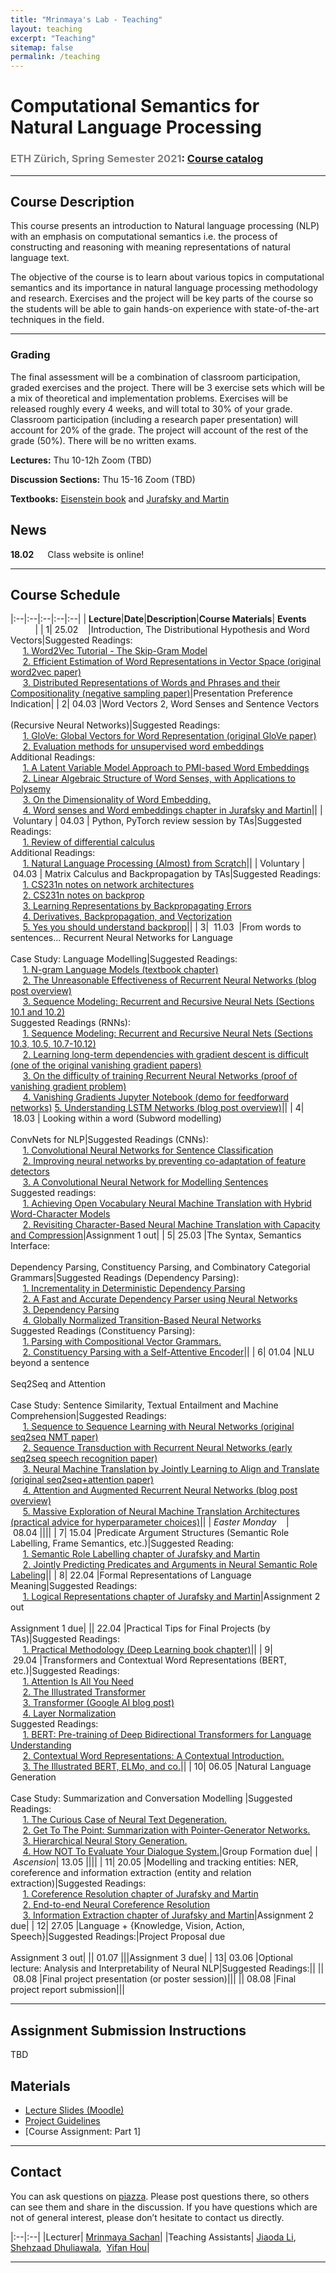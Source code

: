 ```yaml
---
title: "Mrinmaya's Lab - Teaching"
layout: teaching
excerpt: "Teaching"
sitemap: false
permalink: /teaching
---
```


# Computational Semantics for Natural Language Processing
### <font color=gray>ETH Zürich, Spring Semester 2021</font>: [Course catalog](http://www.vvz.ethz.ch/lerneinheitPre.do?semkez=2021S&lerneinheitId=154041&lang=en)

___

## Course Description
This course presents an introduction to Natural language processing (NLP) with an emphasis on computational semantics i.e. the process of constructing and reasoning with meaning representations of natural language text.

The objective of the course is to learn about various topics in computational semantics and its importance in natural language processing methodology and research. Exercises and the project will be key parts of the course so the students will be able to gain hands-on experience with state-of-the-art techniques in the field.

___

### **Grading**
The final assessment will be a combination of classroom participation, graded exercises and the project. There will be 3 exercise sets which will be a mix of theoretical and implementation problems. Exercises will be released roughly every 4 weeks, and will total to 30% of your grade. Classroom participation (including a research paper presentation) will account for 20% of the grade. The project will account of the rest of the grade (50%). There will be no written exams.

**Lectures:** Thu 10-12h Zoom (TBD)

**Discussion Sections:**  Thu 15-16 Zoom (TBD)

**Textbooks:**
[Eisenstein book](https://www.amazon.de/Jacob-Eisenstein/dp/0262042843/ref=sr_1_1?__mk_de_DE=%C3%85M%C3%85%C5%BD%C3%95%C3%91&crid=30OMHV1C018JY&dchild=1&keywords=introduction+to+natural+language+processing&qid=1598878964&sprefix=introduction+to+na%2Caps%2C148&sr=8-1) and
[Jurafsky and Martin](https://web.stanford.edu/~jurafsky/slp3/)

## News
**18.02**    Class website is online!

___

## Course Schedule

|:--|:--|:--|:--|:--|
|&nbsp;<b>Lecture</b>|<b>Date</b>|<b>Description</b>|<b>Course Materials</b>| <b>Events</b> &nbsp;&nbsp;&nbsp;&nbsp;&nbsp;&nbsp;&nbsp;&nbsp;&nbsp;&nbsp;|
|&nbsp;1|&nbsp;25.02&nbsp;&nbsp;&nbsp;&nbsp;|Introduction, The Distributional Hypothesis and Word Vectors|Suggested Readings: <br>&nbsp;&nbsp;&nbsp;&nbsp; [1. Word2Vec Tutorial - The Skip-Gram Model](http://mccormickml.com/2016/04/19/word2vec-tutorial-the-skip-gram-model/) <br>&nbsp;&nbsp;&nbsp;&nbsp; [2. Efficient Estimation of Word Representations in Vector Space (original word2vec paper)](http://arxiv.org/pdf/1301.3781.pdf) <br>&nbsp;&nbsp;&nbsp;&nbsp; [3. Distributed Representations of Words and Phrases and their Compositionality (negative sampling paper)](http://papers.nips.cc/paper/5021-distributed-representations-of-words-and-phrases-and-their-compositionality.pdf)|Presentation Preference Indication|
|&nbsp;2|&nbsp;04.03&nbsp;|Word Vectors 2, Word Senses and Sentence Vectors <br><br> (Recursive Neural Networks)|Suggested Readings: <br>&nbsp;&nbsp;&nbsp;&nbsp; [1. GloVe: Global Vectors for Word Representation (original GloVe paper)](http://nlp.stanford.edu/pubs/glove.pdf) <br>&nbsp;&nbsp;&nbsp;&nbsp; [2. Evaluation methods for unsupervised word embeddings](http://www.aclweb.org/anthology/D15-1036) <br> Additional Readings: <br>&nbsp;&nbsp;&nbsp;&nbsp; [1. A Latent Variable Model Approach to PMI-based Word Embeddings](http://aclweb.org/anthology/Q16-1028) <br>&nbsp;&nbsp;&nbsp;&nbsp; [2. Linear Algebraic Structure of Word Senses, with Applications to Polysemy](https://transacl.org/ojs/index.php/tacl/article/viewFile/1346/320) <br>&nbsp;&nbsp;&nbsp;&nbsp; [3. On the Dimensionality of Word Embedding.](https://papers.nips.cc/paper/7368-on-the-dimensionality-of-word-embedding.pdf) <br>&nbsp;&nbsp;&nbsp;&nbsp; [4. Word senses and Word embeddings chapter in Jurafsky and Martin](https://web.stanford.edu/)||
|&nbsp;Voluntary |&nbsp;04.03&nbsp;| Python, PyTorch review session by TAs|Suggested Readings: <br>&nbsp;&nbsp;&nbsp;&nbsp; [1. Review of differential calculus](http://web.stanford.edu/class/cs224n/readings/review-differential-calculus.pdf) <br> Additional Readings: <br>&nbsp;&nbsp;&nbsp;&nbsp; [1. Natural Language Processing (Almost) from Scratch](http://www.jmlr.org/papers/volume12/collobert11a/collobert11a.pdf)||
|&nbsp;Voluntary |&nbsp;04.03&nbsp;| Matrix Calculus and Backpropagation by TAs|Suggested Readings: <br>&nbsp;&nbsp;&nbsp;&nbsp; [1. CS231n notes on network architectures](http://cs231n.github.io/neural-networks-1/) <br>&nbsp;&nbsp;&nbsp;&nbsp; [2. CS231n notes on backprop](http://cs231n.github.io/optimization-2/) <br>&nbsp;&nbsp;&nbsp;&nbsp; [3. Learning Representations by Backpropagating Errors](http://www.iro.umontreal.ca/) <br>&nbsp;&nbsp;&nbsp;&nbsp; [4. Derivatives, Backpropagation, and Vectorization](http://cs231n.stanford.edu/handouts/derivatives.pdf) <br>&nbsp;&nbsp;&nbsp;&nbsp; [5. Yes you should understand backprop](https://medium.com/)||
|&nbsp;3| &nbsp;11.03&nbsp; |From words to sentences... Recurrent Neural Networks for Language <br><br> Case Study: Language Modelling|Suggested Readings: <br>&nbsp;&nbsp;&nbsp;&nbsp; [1. N-gram Language Models (textbook chapter)](https://web.stanford.edu/) <br>&nbsp;&nbsp;&nbsp;&nbsp; [2. The Unreasonable Effectiveness of Recurrent Neural Networks (blog post overview)](http://karpathy.github.io/2015/05/21/rnn-effectiveness/) <br>&nbsp;&nbsp;&nbsp;&nbsp; [3. Sequence Modeling: Recurrent and Recursive Neural Nets (Sections 10.1 and 10.2)](http://www.deeplearningbook.org/contents/rnn.html) <br> Suggested Readings (RNNs): <br>&nbsp;&nbsp;&nbsp;&nbsp; [1. Sequence Modeling: Recurrent and Recursive Neural Nets (Sections 10.3, 10.5, 10.7-10.12)](http://www.deeplearningbook.org/contents/rnn.html) <br>&nbsp;&nbsp;&nbsp;&nbsp; [2. Learning long-term dependencies with gradient descent is difficult (one of the original vanishing gradient papers)](http://ai.dinfo.unifi.it/paolo/ps/tnn-94-gradient.pdf) <br>&nbsp;&nbsp;&nbsp;&nbsp; [3. On the difficulty of training Recurrent Neural Networks (proof of vanishing gradient problem)](https://arxiv.org/pdf/1211.5063.pdf) <br>&nbsp;&nbsp;&nbsp;&nbsp; [4. Vanishing Gradients Jupyter Notebook (demo for feedforward networks)](https://web.stanford.edu/class/archive/cs/cs224n/cs224n.1174/lectures/vanishing_grad_example.html) [5. Understanding LSTM Networks (blog post overview)](http://colah.github.io/posts/2015-08-Understanding-LSTMs/)||
|&nbsp;4| &nbsp;18.03&nbsp;| Looking within a word (Subword modelling) <br><br> ConvNets for NLP|Suggested Readings (CNNs): <br>&nbsp;&nbsp;&nbsp;&nbsp; [1. Convolutional Neural Networks for Sentence Classification](https://arxiv.org/abs/1408.5882.pdf) <br>&nbsp;&nbsp;&nbsp;&nbsp; [2. Improving neural networks by preventing co-adaptation of feature detectors](https://arxiv.org/abs/1207.0580) <br>&nbsp;&nbsp;&nbsp;&nbsp; [3. A Convolutional Neural Network for Modelling Sentences](https://arxiv.org/pdf/1404.2188.pdf) <br> Suggested readings: <br>&nbsp;&nbsp;&nbsp;&nbsp; [1. Achieving Open Vocabulary Neural Machine Translation with Hybrid Word-Character Models](https://arxiv.org/abs/1604.00788.pdf) <br>&nbsp;&nbsp;&nbsp;&nbsp; [2. Revisiting Character-Based Neural Machine Translation with Capacity and Compression](https://arxiv.org/pdf/1808.09943.pdf)|Assignment 1 out|
|&nbsp;5|&nbsp;25.03&nbsp;|The Syntax, Semantics Interface: <br><br> Dependency Parsing, Constituency Parsing, and Combinatory Categorial Grammars|Suggested Readings (Dependency Parsing): <br>&nbsp;&nbsp;&nbsp;&nbsp; [1. Incrementality in Deterministic Dependency Parsing](https://www.aclweb.org/anthology/W/W04/W04-0308.pdf) <br>&nbsp;&nbsp;&nbsp;&nbsp; [2. A Fast and Accurate Dependency Parser using Neural Networks](https://www.emnlp2014.org/papers/pdf/EMNLP2014082.pdf) <br>&nbsp;&nbsp;&nbsp;&nbsp; [3. Dependency Parsing](http://www.morganclaypool.com/doi/abs/10.2200/S00169ED1V01Y200901HLT002) <br>&nbsp;&nbsp;&nbsp;&nbsp; [4. Globally Normalized Transition-Based Neural Networks](https://arxiv.org/pdf/1603.06042.pdf) <br> Suggested Readings (Constituency Parsing): <br>&nbsp;&nbsp;&nbsp;&nbsp; [1. Parsing with Compositional Vector Grammars.](http://www.aclweb.org/anthology/P13-1045) <br>&nbsp;&nbsp;&nbsp;&nbsp; [2. Constituency Parsing with a Self-Attentive Encoder](https://arxiv.org/pdf/1805.01052.pdf)||
|&nbsp;6|&nbsp;01.04&nbsp;|NLU beyond a sentence <br><br> Seq2Seq and Attention <br><br> Case Study: Sentence Similarity, Textual Entailment and Machine Comprehension|Suggested Readings: <br>&nbsp;&nbsp;&nbsp;&nbsp; [1. Sequence to Sequence Learning with Neural Networks (original seq2seq NMT paper)](https://arxiv.org/pdf/1409.3215.pdf) <br>&nbsp;&nbsp;&nbsp;&nbsp; [2. Sequence Transduction with Recurrent Neural Networks (early seq2seq speech recognition paper)](https://arxiv.org/pdf/1211.3711.pdf) <br>&nbsp;&nbsp;&nbsp;&nbsp; [3. Neural Machine Translation by Jointly Learning to Align and Translate (original seq2seq+attention paper)](https://arxiv.org/pdf/1409.0473.pdf) <br>&nbsp;&nbsp;&nbsp;&nbsp; [4. Attention and Augmented Recurrent Neural Networks (blog post overview)](https://distill.pub/2016/augmented-rnns/) <br>&nbsp;&nbsp;&nbsp;&nbsp; [5. Massive Exploration of Neural Machine Translation Architectures (practical advice for hyperparameter choices)](https://arxiv.org/pdf/1703.03906.pdf)||
|&nbsp;<i>Easter Monday</i>&nbsp;&nbsp;&nbsp;&nbsp;|&nbsp;08.04&nbsp;||||
|&nbsp;7|&nbsp;15.04&nbsp;|Predicate Argument Structures (Semantic Role Labelling, Frame Semantics, etc.)|Suggested Reading: <br>&nbsp;&nbsp;&nbsp;&nbsp; [1. Semantic Role Labelling chapter of Jurafsky and Martin](https://web.stanford.edu/) <br>&nbsp;&nbsp;&nbsp;&nbsp; [2. Jointly Predicting Predicates and Arguments in Neural Semantic Role Labeling](http://aclweb.org/anthology/P18-2058)||
|&nbsp;8|&nbsp;22.04&nbsp;|Formal Representations of Language Meaning|Suggested Readings: <br>&nbsp;&nbsp;&nbsp;&nbsp; [1. Logical Representations chapter of Jurafsky and Martin](https://web.stanford.edu/)|Assignment 2 out <br><br> Assignment 1 due|
||&nbsp;22.04&nbsp;|Practical Tips for Final Projects (by TAs)|Suggested Readings: <br>&nbsp;&nbsp;&nbsp;&nbsp; [1. Practical Methodology (Deep Learning book chapter)](https://www.deeplearningbook.org/contents/guidelines.html)||
|&nbsp;9|&nbsp;29.04&nbsp;|Transformers and Contextual Word Representations (BERT, etc.)|Suggested Readings: <br>&nbsp;&nbsp;&nbsp;&nbsp; [1. Attention Is All You Need](https://arxiv.org/abs/1706.03762.pdf) <br>&nbsp;&nbsp;&nbsp;&nbsp; [2. The Illustrated Transformer](https://jalammar.github.io/illustrated-transformer/) <br>&nbsp;&nbsp;&nbsp;&nbsp; [3. Transformer (Google AI blog post)](https://ai.googleblog.com/2017/08/transformer-novel-neural-network.html) <br>&nbsp;&nbsp;&nbsp;&nbsp; [4. Layer Normalization](https://arxiv.org/pdf/1607.06450.pdf) <br> Suggested Readings: <br>&nbsp;&nbsp;&nbsp;&nbsp; [1. BERT: Pre-training of Deep Bidirectional Transformers for Language Understanding](https://arxiv.org/pdf/1810.04805.pdf) <br>&nbsp;&nbsp;&nbsp;&nbsp; [2. Contextual Word Representations: A Contextual Introduction.](https://arxiv.org/abs/1902.06006.pdf) <br>&nbsp;&nbsp;&nbsp;&nbsp; [3. The Illustrated BERT, ELMo, and co.](http://jalammar.github.io/illustrated-bert/)||
|&nbsp;10|&nbsp;06.05&nbsp;|Natural Language Generation <br><br> Case Study: Summarization and Conversation Modelling |Suggested Readings: <br>&nbsp;&nbsp;&nbsp;&nbsp; [1. The Curious Case of Neural Text Degeneration.](https://arxiv.org/abs/1904.09751.pdf) <br>&nbsp;&nbsp;&nbsp;&nbsp; [2. Get To The Point: Summarization with Pointer-Generator Networks.](https://arxiv.org/abs/1704.04368.pdf) <br>&nbsp;&nbsp;&nbsp;&nbsp; [3. Hierarchical Neural Story Generation.](https://arxiv.org/abs/1805.04833.pdf) <br>&nbsp;&nbsp;&nbsp;&nbsp; [4. How NOT To Evaluate Your Dialogue System.](https://arxiv.org/abs/1603.08023.pdf)|Group Formation due|
|&nbsp;<i>Ascension</i>|&nbsp;13.05&nbsp;||||
|&nbsp;11|&nbsp;20.05&nbsp;|Modelling and tracking entities: NER, coreference and information extraction (entity and relation extraction)|Suggested Readings: <br>&nbsp;&nbsp;&nbsp;&nbsp; [1. Coreference Resolution chapter of Jurafsky and Martin](https://web.stanford.edu/) <br>&nbsp;&nbsp;&nbsp;&nbsp; [2. End-to-end Neural Coreference Resolution](https://arxiv.org/pdf/1707.07045.pdf) <br>&nbsp;&nbsp;&nbsp;&nbsp; [3. Information Extraction chapter of Jurafsky and Martin](https://web.stanford.edu/)|Assignment 2 due|
|&nbsp;12|&nbsp;27.05&nbsp;|Language + {Knowledge, Vision, Action, Speech}|Suggested Readings:|Project Proposal due <br><br>Assignment 3 out|
||&nbsp;01.07&nbsp;|||Assignment 3 due|
|&nbsp;13|&nbsp;03.06&nbsp;|Optional lecture: Analysis and Interpretability of Neural NLP|Suggested Readings:||
||&nbsp;08.08&nbsp;|Final project presentation (or poster session)|||
||&nbsp;08.08&nbsp;|Final project report submission|||

___

## Assignment Submission Instructions

TBD

## Materials

-   [Lecture Slides (Moodle)](https://moodle-app2.let.ethz.ch/)
-   [Project Guidelines](https://docs.google.com/document/d/1b5FNlXqXsMsld83lmoE8EFsHEEuHRmQEP_EPOyAkwAU/edit)
-   [Course Assignment: Part 1]

___

## Contact

You can ask questions on  [piazza](https://piazza.com/ethz.ch/spring2021/263500000). Please post questions there, so others can see them and share in the discussion. If you have questions which are not of general interest, please don’t hesitate to contact us directly.

|:--|:--|
|Lecturer| [Mrinmaya Sachan](http://www.mrinmaya.io/)|
|Teaching Assistants| [Jiaoda Li](https://rycolab.io/authors/jiaoda/),&nbsp; [Shehzaad Dhuliawala](https://people.cs.umass.edu/~sdhuliawala/),&nbsp; [Yifan Hou](https://yifan-h.github.io/)|

___